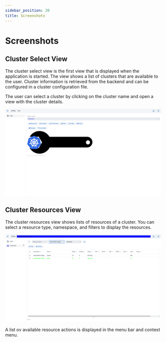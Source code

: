 ```yaml
---
sidebar_position: 20
title: Screenshots
---
```


# Screenshots

## Cluster Select View

The cluster select view is the first view that is displayed when the application is started. 
The view shows a list of clusters that are available to the user. Cluster information is retrieved 
from the backend and can be configured in a cluster configuration file.

The user can select a cluster by clicking on the cluster name and open a view with the cluster details.

![Cluster Select View](screenshots/cluster_select.png)

## Cluster Resources View

The cluster resources view shows lists of resources of a cluster. You can select a resource type,
namespace, and filters to display the resources.

![Cluster Resources View](screenshots/cluster_resources_pods.png)

A list ov available resource actions is displayed in the menu bar and context menu.

